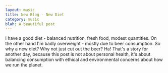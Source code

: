 ```yaml
---
layout: music
title: New Blog - New Diet
category: music
blah: A beautiful post
---
```


I have a good diet - balanced nutrition, fresh food, modest quantities. On the other hand I'm badly overweight - mostly due to beer consumption. So why a new diet? Why not just cut out the beer? Ha! That's a story for another day, because this post is not about personal health, it's about balancing consumption with ethical and environmental concerns about how we run the planet.
